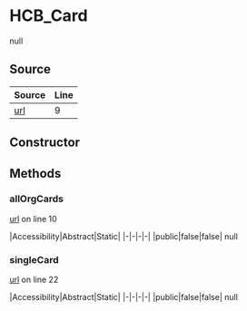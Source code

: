 # HCB_Card

null
## Source
|Source|Line|
|-|-|
|[url](https://github.com/devramsean0/hcb.js/blob/bbd41f5/src/api_endpoints/card.ts#L9)|9|
## Constructor
## Methods
### allOrgCards
[url](https://github.com/devramsean0/hcb.js/blob/bbd41f5/src/api_endpoints/card.ts#L10) on line 10  

|Accessibility|Abstract|Static|
|-|-|-|-|
|public|false|false|
null

### singleCard
[url](https://github.com/devramsean0/hcb.js/blob/bbd41f5/src/api_endpoints/card.ts#L22) on line 22  

|Accessibility|Abstract|Static|
|-|-|-|-|
|public|false|false|
null
